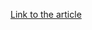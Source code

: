 [Link to the article](https://blog.crowdstrike.com/deep-thought-chinese-targeting-national-security-think-tanks/)
